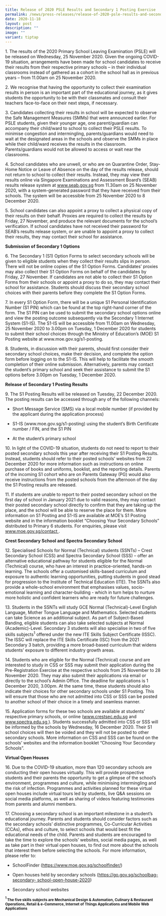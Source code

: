 ```yaml
---
title: Release of 2020 PSLE Results and Secondary 1 Posting Exercise
permalink: /news/press-releases/release-of-2020-psle-results-and-secondary-1-posting-exercise/
date: 2020-11-18
layout: post
description: ""
image: ""
variant: tiptap
---
```

<p>1. The results of the 2020 Primary School Leaving Examination (PSLE) will
be released on Wednesday, 25 November 2020. Given the ongoing COVID-19
situation, arrangements have been made for school candidates to receive
their results from their respective primary schools – in their individual
classrooms instead of gathered as a cohort in the school hall as in previous
years – from 11.00am on 25 November 2020.</p>
<p>2. We recognise that having the opportunity to collect their examination
results in person is an important part of the educational journey, as it
gives students the opportunity to be with their classmates and consult
their teachers face-to-face on their next steps, if necessary.</p>
<p>3. Candidates collecting their results in school will be expected to observe
the Safe Management Measures (SMMs) that were announced earlier. For PSLE
students, given their younger age, one parent/guardian can accompany their
child/ward to school to collect their PSLE results. To minimise congestion
and intermingling, parents/guardians would need to wait at the designated
areas in the schools and observe the SMMs in place while their child/ward
receives the results in the classroom. Parents/guardians would not be allowed
to access or wait near the classrooms.</p>
<p>4. School candidates who are unwell, or who are on Quarantine Order, Stay-Home
Notice or Leave of Absence on the day of the results release, should not
return to school to collect their results. Instead, they may view their
results online via Singapore Examinations and Assessment Board’s (SEAB)
results release system at <a href="https://www.seab.gov.sg/" rel="noopener noreferrer nofollow" target="_blank"><u>www.seab.gov.sg</u></a> from 11.30am
on 25 November 2020, with a system-generated password that they have received
from their schools. The system will be accessible from 25 November 2020
to 8 December 2020.</p>
<p>5. School candidates can also appoint a proxy to collect a physical copy
of their results on their behalf. Proxies are required to collect the results
by Friday, 27 November, and produce the relevant documents for the school’s
verification. If school candidates have not received their password for
SEAB’s results release system, or are unable to appoint a proxy to collect
their results, they may contact their school for assistance.</p>
<p><strong>Submission of Secondary 1 Options</strong>
</p>
<p>6. The Secondary 1 (S1) Option Forms to select secondary schools will
be given to eligible students when they collect their results slips in
person. There will not be online copies of the S1 Option Forms. Candidates’
proxies may also collect their S1 Option Forms on behalf of the candidates
by Friday, 27 November. If candidates are not able to collect their S1
Option Forms from their schools or appoint a proxy to do so, they may contact
their school for assistance. Students should discuss their secondary school
choices with their parents before they complete the S1 Option Forms.</p>
<p>7. In every S1 Option Form, there will be a unique S1 Personal Identification
Number (S1 PIN) which can be found at the top right-hand corner of the
form. The S1 PIN can be used to submit the secondary school options online
and view the posting outcome subsequently via the Secondary 1 Internet
System (S1-IS). The S1-IS will be accessible from 11.00am on Wednesday,
25 November 2020 to 3.00pm on Tuesday, 1 December 2020 for students to
submit their school choices through the Ministry of Education’s (MOE) S1
Posting website at www.moe.gov.sg/s1-posting.</p>
<p>8. Students, in discussion with their parents, should first consider their
secondary school choices, make their decision, and complete the option
form before logging on to the S1-IS. This will help to facilitate the smooth
completion of their online submission. Alternatively, parents may contact
the student’s primary school and seek their assistance to submit the S1
options before 3.00pm on Tuesday, 1 December 2020.</p>
<p><strong>Release of Secondary 1 Posting Results</strong>
</p>
<p>9. The S1 Posting Results will be released on Tuesday, 22 December 2020.
The posting results can be accessed through any of the following channels:</p>
<ul data-tight="true" class="tight">
<li>
<p>Short Message Service (SMS) via a local mobile number (if provided by
the applicant during the application process)</p>
</li>
<li>
<p>S1-IS (www.moe.gov.sg/s1-posting) using the student’s Birth Certificate
number / FIN, and the S1 PIN</p>
</li>
<li>
<p>At the student’s primary school</p>
</li>
</ul>
<p>10. In light of the COVID-19 situation, students do not need to report
to their posted secondary schools this year after receiving their S1 Posting
Results. Instead, students should refer to their posted schools’ websites
from 22 December 2020 for more information such as instructions on online
purchase of books and uniforms, booklist, and the reporting details. Parents
of the incoming S1 cohort who are on Parents Gateway (PG) would also receive
instructions from the posted schools from the afternoon of the day the
S1 Posting results are released.</p>
<p>11. If students are unable to report to their posted secondary school
on the first day of school in January 2021 due to valid reasons, they may
contact their posted secondary school directly to confirm that they are
taking up the place, and the school will be able to reserve the place for
them. More information on S1 Posting and S1-IS are available at MOE’s S1
Posting website and in the information booklet “Choosing Your Secondary
Schools” distributed to Primary 6 students. For enquiries, please visit
<a href="https://www.moe.gov.sg/contact" rel="noopener noreferrer nofollow" target="_blank"><u>www.moe.gov.sg/contact</u>
</a>.</p>
<p><strong>Crest Secondary School and Spectra Secondary School</strong>
</p>
<p>12. Specialised Schools for Normal (Technical) students (SSNTs) – Crest
Secondary School (CSS) and Spectra Secondary School (SSS) – offer an alternative
educational pathway for students eligible for the Normal (Technical) course,
who have an interest in practice-oriented, hands-on learning. The schools
offer a customised skills-based curriculum and exposure to authentic learning
opportunities, putting students in good stead for progression to the Institute
of Technical Education (ITE). The SSNTs also provide a whole-school environment
that emphasises values, socio-emotional learning and character-building
- which in turn helps to nurture more holistic and confident learners who
are ready for future challenges.</p>
<p>13. Students in the SSNTs will study GCE Normal (Technical)-Level English
Language, Mother Tongue Language and Mathematics. Selected students can
take Science as an additional subject. As part of Subject-Based Banding,
eligible students can also take selected subjects at Normal (Academic)-Level.
Secondary 3 students will also specialise in two of five skills subjects<sup>1</sup> offered
under the new ITE Skills Subject Certificate (ISSC). The ISSC will replace
the ITE Skills Certificate (ISC) from the 2021 Secondary 3 batch, providing
a more broad-based curriculum that widens students’ exposure to different
industry growth areas.</p>
<p>14. Students who are eligible for the Normal (Technical) course and are
interested to study in CSS or SSS may submit their application during the
Pre-Registration Exercise at the respective schools from 25 November to
28 November 2020. They may also submit their applications via email or
directly to the school’s Admin Office. The deadline for applications is
1 December 2020, 3.00pm. At the same time, these students should also indicate
their choices for other secondary schools under S1 Posting. This will ensure
that those who are not admitted into CSS or SSS can be posted to another
school of their choice in a timely and seamless manner.</p>
<p>15. Application forms for these two schools are available at students’
respective primary schools, or online (<a href="https://www.crestsec.edu.sg" rel="noopener noreferrer nofollow" target="_blank"><u>www.crestsec.edu.sg</u></a> and
<a href="https://www.spectra.edu.sg" rel="noopener noreferrer nofollow" target="_blank"><u>www.spectra.edu.sg</u>
</a>). Students successfully admitted into CSS or SSS will be informed by
the schools by Wednesday, 16 December 2020. Their S1 school choices will
then be voided and they will not be posted to other secondary schools.
More information on CSS and SSS can be found on the schools’ websites and
the information booklet “Choosing Your Secondary Schools”.</p>
<p><strong>Virtual Open Houses</strong>
</p>
<p>16. Due to the COVID-19 situation, more than 120 secondary schools are
conducting their open houses virtually. This will provide prospective students
and their parents the opportunity to get a glimpse of the school’s environment,
programmes and culture, while minimising intermingling and the risk of
infection. Programmes and activities planned for these virtual open houses
include virtual tours led by students, live Q&amp;A sessions on social
media platforms, as well as sharing of videos featuring testimonies from
parents and alumni members.</p>
<p>17. Choosing a secondary school is an important milestone in a student’s
educational journey. Parents and students should consider factors such
as the secondary schools’ distinctive programmes, Co-Curricular Activities
(CCAs), ethos and culture, to select schools that would best fit the educational
needs of the child. Parents and students are encouraged to take the time
to explore the schools’ websites, social media pages, as well as take part
in their virtual open houses, to find out more about the schools that interest
them before selecting the schools. For more information, please refer to:</p>
<ul data-tight="true" class="tight">
<li>
<p>SchoolFinder (<a href="https://www.moe.gov.sg/schoolfinder/" rel="noopener noreferrer nofollow" target="_blank"><u>https://www.moe.gov.sg/schoolfinder/</u></a>)</p>
</li>
<li>
<p>Open houses held by secondary schools (<a href="https://go.gov.sg/schoolbag-secondary-school-open-house-2020" rel="noopener noreferrer nofollow" target="_blank"><u>https://go.gov.sg/schoolbag-secondary- school-open-house-2020</u></a>)</p>
</li>
<li>
<p>Secondary school websites</p>
</li>
</ul>
<p><strong><sup><sub>1 </sub></sup><sub>The five skills subjects are Mechanical Design &amp; Automation, Culinary &amp; Restaurant Operations, Retail &amp; e-Commerce, Internet of Things Applications and Mobile Web Applications</sub></strong>
</p>
<p></p>